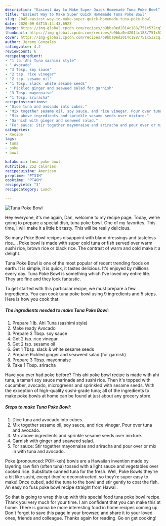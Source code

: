 ```yaml
---
description: "Easiest Way to Make Super Quick Homemade Tuna Poke Bowl"
title: "Easiest Way to Make Super Quick Homemade Tuna Poke Bowl"
slug: 2045-easiest-way-to-make-super-quick-homemade-tuna-poke-bowl
date: 2020-09-03T15:14:43.692Z
image: https://img-global.cpcdn.com/recipes/b9bba0ed2014c188/751x532cq70/tuna-poke-bowl-recipe-main-photo.jpg
thumbnail: https://img-global.cpcdn.com/recipes/b9bba0ed2014c188/751x532cq70/tuna-poke-bowl-recipe-main-photo.jpg
cover: https://img-global.cpcdn.com/recipes/b9bba0ed2014c188/751x532cq70/tuna-poke-bowl-recipe-main-photo.jpg
author: Jeremy Gonzales
ratingvalue: 4.2
reviewcount: 6
recipeingredient:
- "1 lb. Ahi Tuna sashimi style"
- " Avocado"
- "3 Tbsp. soy sauce"
- "2 tsp. rice vinegar"
- "2 tsp. sesame oil"
- "1 Tbsp. slack  white sesame seeds"
- " Pickled ginger and seaweed salad for garnish"
- "3 Tbsp. mayonnaise"
- "1 Tbsp. sriracha"
recipeinstructions:
- "Dice tuna and avocado into cubes."
- "Mix together sesame oil, soy sauce, and rice vinegar. Pour over tuna and avocado."
- "Mix above ingredients and sprinkle sesame seeds over mixture."
- "Garnish with ginger and seaweed salad."
- "For sauce: Stir together mayonnaise and sriracha and pour over or mix in with tuna and avocado."
categories:
- Recipe
tags:
- tuna
- poke
- bowl

katakunci: tuna poke bowl 
nutrition: 252 calories
recipecuisine: American
preptime: "PT31M"
cooktime: "PT46M"
recipeyield: "3"
recipecategory: Lunch

---
```



![Tuna Poke Bowl](https://img-global.cpcdn.com/recipes/b9bba0ed2014c188/751x532cq70/tuna-poke-bowl-recipe-main-photo.jpg)

Hey everyone, it's me again, Dan, welcome to my recipe page. Today, we're going to prepare a special dish, tuna poke bowl. One of my favorites. This time, I will make it a little bit tasty. This will be really delicious.

So many Poke Bowl recipes disappoint with bland dressings and tasteless rice…. Poke bowl is made with super cold tuna or fish served over warm sushi rice, brown rice or black rice. The contrast of warm and cold make it a delight.

Tuna Poke Bowl is one of the most popular of recent trending foods on earth. It is simple, it is quick, it tastes delicious. It's enjoyed by millions every day. Tuna Poke Bowl is something which I've loved my entire life. They are fine and they look fantastic.


To get started with this particular recipe, we must prepare a few ingredients. You can cook tuna poke bowl using 9 ingredients and 5 steps. Here is how you cook that.

<!--inarticleads1-->

##### The ingredients needed to make Tuna Poke Bowl:

1. Prepare 1 lb. Ahi Tuna (sashimi style)
1. Make ready  Avocado
1. Prepare 3 Tbsp. soy sauce
1. Get 2 tsp. rice vinegar
1. Get 2 tsp. sesame oil
1. Get 1 Tbsp. slack &amp; white sesame seeds
1. Prepare  Pickled ginger and seaweed salad (for garnish)
1. Prepare 3 Tbsp. mayonnaise
1. Take 1 Tbsp. sriracha


Have you ever had poke before? This ahi poke bowl recipe is made with ahi tuna, a tamari soy sauce marinade and sushi rice. Then it&#39;s topped with cucumber, avocado, microgreens and sprinkled with sesame seeds. With the exception of high-quality sushi-grade tuna; all of the ingredients to make poke bowls at home can be found at just about any grocery store. 

<!--inarticleads2-->

##### Steps to make Tuna Poke Bowl:

1. Dice tuna and avocado into cubes.
1. Mix together sesame oil, soy sauce, and rice vinegar. Pour over tuna and avocado.
1. Mix above ingredients and sprinkle sesame seeds over mixture.
1. Garnish with ginger and seaweed salad.
1. For sauce: Stir together mayonnaise and sriracha and pour over or mix in with tuna and avocado.


Poke (pronounced: POH-keh) bowls are a Hawaiian invention made by layering raw fish (often tuna) tossed with a light sauce and vegetables over cooked rice. Substitute canned tuna for the fresh. Well, Poke Bowls they&#39;re a bit like sushi, except they&#39;re deconstructed, so they&#39;re super easy to make! Once cubed, add the tuna to the bowl and stir gently to coat the fish. An easy no fuss poke bowl recipe straight from Hawaii. 

So that is going to wrap this up with this special food tuna poke bowl recipe. Thank you very much for your time. I am confident that you can make this at home. There is gonna be more interesting food in home recipes coming up. Don't forget to save this page in your browser, and share it to your loved ones, friends and colleague. Thanks again for reading. Go on get cooking!
